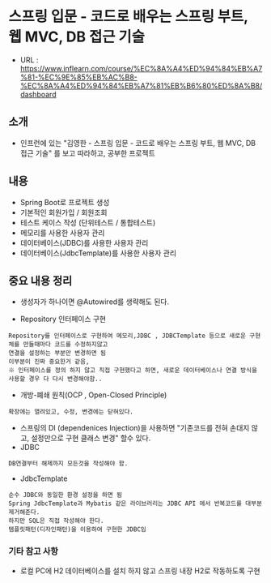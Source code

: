 # 스프링 입문 - 코드로 배우는 스프링 부트, 웹 MVC, DB 접근 기술
- URL : https://www.inflearn.com/course/%EC%8A%A4%ED%94%84%EB%A7%81-%EC%9E%85%EB%AC%B8-%EC%8A%A4%ED%94%84%EB%A7%81%EB%B6%80%ED%8A%B8/dashboard

## 소개
- 인프런에 있는 "김영한 - 스프링 입문 - 코드로 배우는 스프링 부트, 웹 MVC, DB 접근 기술" 를 보고 따라하고, 공부한 프로젝트

## 내용
- Spring Boot로 프로젝트 생성
- 기본적인 회원가입 / 회원조회
- 테스트 케이스 작성 (단위테스트 / 통합테스트)
- 메모리를 사용한 사용자 관리
- 데이터베이스(JDBC)를 사용한 사용자 관리
- 데이터베이스(JdbcTemplate)를 사용한 사용자 관리

## 중요 내용 정리

- 생성자가 하나이면 @Autowired를 생략해도 된다.

- Repository 인터페이스 구현
```text
Repository를 인터페이스로 구현하여 메모리,JDBC , JDBCTemplate 등으로 새로운 구현체를 만들때마다 코드를 수정하지않고
연결을 설정하는 부분만 변경하면 됨
이부분이 진짜 중요한거 같음,
※ 인터페이스를 정의 하지 않고 직접 구현했다고 하면, 새로운 데이터베이스나 연결 방식을 사용할 경우 다 다시 변경해야함..
```

- 개방-폐쇄 원칙(OCP , Open-Closed Principle) 
```text
확장에는 열려있고, 수정, 변경에는 닫혀있다.
```
- 스프링의 DI (dependenices Injection)을 사용하면 "기존코드를 전혀 손대지 않고, 설정만으로 구현 클래스 변경" 할수 있다.
- JDBC
```text
DB연결부터 해제까지 모든것을 작성해야 함.
```
- JdbcTemplate
```text
순수 JDBC와 동일한 환경 설정을 하면 됨
Spring JdbcTemplate과 Mybatis 같은 라이브러리는 JDBC API 에서 반복코드를 대부분 제거해준다.
하지만 SQL은 직접 작성해야 한다.
템플릿패턴(디자인패턴)을 이용하여 구현한 JDBC임
```

### 기타 참고 사항
- 로컬 PC에 H2 데이터베이스를 설치 하지 않고 스프링 내장 H2로 작동하도록 구현
